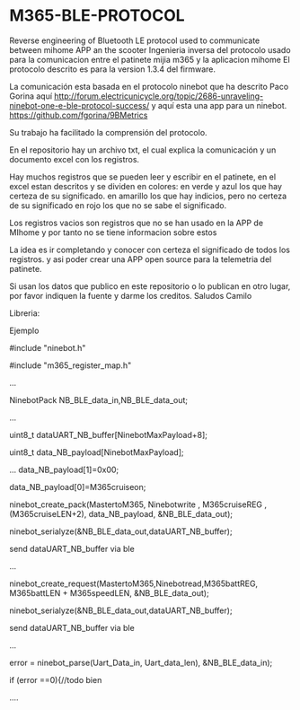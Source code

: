 # M365-BLE-PROTOCOL
Reverse engineering of Bluetooth LE protocol used to communicate between mihome APP an the scooter
Ingenieria inversa del protocolo usado para la comunicacion entre el patinete mijia m365 y la aplicacion mihome
El protocolo descrito es para la version 1.3.4 del firmware.

La comunicación esta basada en el protocolo ninebot que ha descrito Paco Gorina aquí
http://forum.electricunicycle.org/topic/2686-unraveling-ninebot-one-e-ble-protocol-success/
y aquí esta una app para un ninebot.
https://github.com/fgorina/9BMetrics

Su trabajo ha facilitado la comprensión del protocolo.

En el repositorio hay un archivo txt, el cual explica la comunicación y un documento excel con los registros.

Hay muchos registros que se pueden leer y escribir en el patinete, en el excel estan descritos y se dividen en colores:
en verde y azul los que hay certeza de su significado.
en amarillo los que hay indicios, pero no certeza de su significado
en rojo los que no se sabe el significado.

Los registros vacios son registros que no se han usado en la APP de MIhome y por tanto no se tiene informacion sobre estos

La idea es ir completando y conocer con certeza el significado de todos los registros. y asi poder crear una APP open source para la telemetria del patinete.

Si usan los datos que publico en este repositorio o lo publican en otro lugar, por favor indiquen la fuente y darme los creditos.
Saludos
Camilo

Libreria:

Ejemplo

#include "ninebot.h"

#include "m365_register_map.h"

...

NinebotPack NB_BLE_data_in,NB_BLE_data_out;

...

uint8_t dataUART_NB_buffer[NinebotMaxPayload+8];

uint8_t data_NB_payload[NinebotMaxPayload];

...
data_NB_payload[1]=0x00;

data_NB_payload[0]=M365cruiseon;

ninebot_create_pack(MastertoM365, Ninebotwrite , M365cruiseREG , (M365cruiseLEN+2), data_NB_payload, &NB_BLE_data_out);

ninebot_serialyze(&NB_BLE_data_out,dataUART_NB_buffer);

send dataUART_NB_buffer via ble

...

ninebot_create_request(MastertoM365,Ninebotread,M365battREG, M365battLEN + M365speedLEN, &NB_BLE_data_out);

ninebot_serialyze(&NB_BLE_data_out,dataUART_NB_buffer);

send dataUART_NB_buffer via ble

...

error = ninebot_parse(Uart_Data_in, Uart_data_len), &NB_BLE_data_in);

if (error ==0){//todo bien

....
